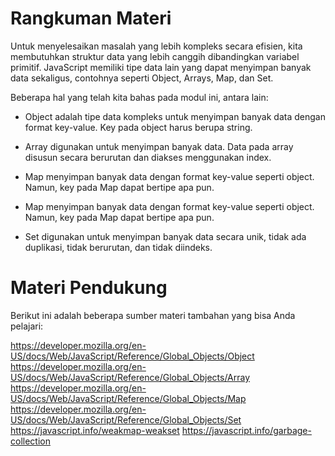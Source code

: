 # Rangkuman Materi

Untuk menyelesaikan masalah yang lebih kompleks secara efisien, kita membutuhkan struktur data
yang lebih canggih dibandingkan variabel primitif. JavaScript memiliki tipe data lain yang dapat
menyimpan banyak data sekaligus, contohnya seperti Object, Arrays, Map, dan Set.

Beberapa hal yang telah kita bahas pada modul ini, antara lain:

- Object adalah tipe data kompleks untuk menyimpan banyak data dengan format key-value. Key pada
object harus berupa string.

- Array digunakan untuk menyimpan banyak data. Data pada array disusun secara berurutan dan
diakses menggunakan index.

- Map menyimpan banyak data dengan format key-value seperti object. Namun, key pada Map dapat
bertipe apa pun.

- Map menyimpan banyak data dengan format key-value seperti object. Namun, key pada Map dapat
bertipe apa pun.

- Set digunakan untuk menyimpan banyak data secara unik, tidak ada duplikasi, tidak berurutan,
dan tidak diindeks.


# Materi Pendukung

Berikut ini adalah beberapa sumber materi tambahan yang bisa Anda pelajari:

https://developer.mozilla.org/en-US/docs/Web/JavaScript/Reference/Global_Objects/Object
https://developer.mozilla.org/en-US/docs/Web/JavaScript/Reference/Global_Objects/Array
https://developer.mozilla.org/en-US/docs/Web/JavaScript/Reference/Global_Objects/Map
https://developer.mozilla.org/en-US/docs/Web/JavaScript/Reference/Global_Objects/Set
https://javascript.info/weakmap-weakset
https://javascript.info/garbage-collection







